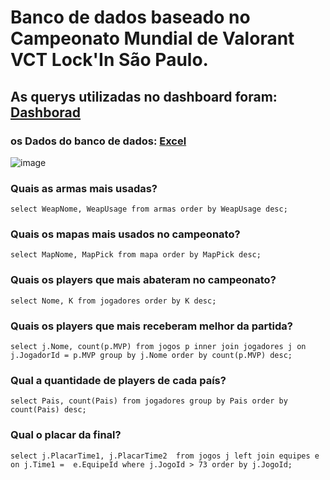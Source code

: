 

# Banco de dados baseado no Campeonato Mundial de Valorant VCT Lock'In São Paulo.

## As querys utilizadas no dashboard foram: [Dashborad](https://lookerstudio.google.com/reporting/3ce747b2-da56-457a-b245-594d45b5c859)
### os Dados do banco de dados: [Excel](https://docs.google.com/spreadsheets/d/1aJnXW9uWCcSHVW78dwRLXT-COAffwYq4_OcXyhuVoAo/edit?usp=sharing)

![image](https://user-images.githubusercontent.com/87389103/224201548-51b04271-44ea-4eb1-8cc4-b55ba91ebf27.png)


### Quais as armas mais usadas?
```select WeapNome, WeapUsage from armas order by WeapUsage desc;```


### Quais os mapas mais usados no campeonato?
```select MapNome, MapPick from mapa order by MapPick desc;```


### Quais os players que mais abateram no campeonato?
```select Nome, K from jogadores order by K desc;```


### Quais os players que mais receberam melhor da partida?
```select j.Nome, count(p.MVP) from jogos p inner join jogadores j on j.JogadorId = p.MVP group by j.Nome order by count(p.MVP) desc;```


### Qual a quantidade de players de cada país?
```select Pais, count(Pais) from jogadores group by Pais order by count(Pais) desc;```


### Qual o placar da final?
```select j.PlacarTime1, j.PlacarTime2  from jogos j left join equipes e on j.Time1 =  e.EquipeId where j.JogoId > 73 order by j.JogoId;```
